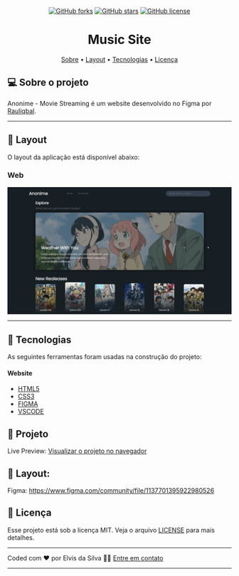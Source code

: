 <p align="center">
 <a href="https://github.com/elvisdasilva/anonime-movie-streaming-web/network"><img alt="GitHub forks" src="https://img.shields.io/github/forks/elvisdasilva/anonime-movie-streaming-web?color=black"></a>
 <a href="https://github.com/elvisdasilva/anonime-movie-streaming-web/stargazers"><img alt="GitHub stars" src="https://img.shields.io/github/stars/elvisdasilva/anonime-movie-streaming-web?color=black"></a>
 <a href="https://github.com/elvisdasilva/anonime-movie-streaming-web/blob/main/LICENSE"><img alt="GitHub license" src="https://img.shields.io/github/license/elvisdasilva/anonime-movie-streaming-web?color=black"></a>
</p>

<h1 align="center">
  Music Site
</h1>

<p align="center">
 <a href="#-sobre-o-projeto">Sobre</a> •
 <a href="#-layout">Layout</a> • 
 <a href="#-tecnologias">Tecnologias</a> • 
 <a href="#user-content--licença">Licença</a>
</p>


## 💻 Sobre o projeto

Anonime - Movie Streaming é um website desenvolvido no Figma por [Rauliqbal](https://www.figma.com/@rauliqbal).

---

## 🎨 Layout

O layout da aplicação está disponível abaixo:

### Web

<p align="center" style="display: flex; align-items: flex-start; justify-content: center;">
  <img alt="Preview do projeto" title="#Logo-do-projeto" src="preview.gif" width="100%" class="bg">

---

## 🚀 Tecnologias


As seguintes ferramentas foram usadas na construção do projeto:

#### **Website**
- [HTML5](https://www.w3schools.com/html/)  
- [CSS3](https://www.w3schools.com/css/default.asp)
- [FIGMA](https://www.figma.com/)
- [VSCODE](https://code.visualstudio.com/)


## 🚧 Projeto

Live Preview: [Visualizar o projeto no navegador](https://music-site-page.vercel.app/)

## 🎨 Layout:

Figma: https://www.figma.com/community/file/1137701395922980526

## 📝 Licença

Esse projeto está sob a licença MIT. Veja o arquivo [LICENSE](LICENSE) para mais detalhes.

---

Coded com ❤️ por Elvis da Silva 👋🏽 <a class="link__" href="https://www.linkedin.com/in/elvisdasilva">Entre em contato</a>

---
